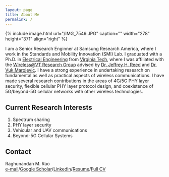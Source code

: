 ```yaml
---
layout: page
title: About Me
permalink: /
---
```


{% include image.html url="/IMG_7549.JPG" caption="" width="278" height="371" align="right" %}

I am a Senior Research Enginner at Samsung Research America, where I work in the Standards and Mobility Innovation (SMI) Lab. I graduated with a Ph.D. in [Electrical Engineering](https://ece.vt.edu/) from [Virginia Tech](https://vt.edu/), where I was affiliated with the [Wireless@VT Research Group](https://wireless.vt.edu/) advised by [Dr. Jeffrey H. Reed](https://reed.wireless.vt.edu/) and [Dr. Vuk Marojevic](https://sites.google.com/view/vuk-marojevic). I have a strong experience in undertaking research on fundamental as well as practical aspects of wireless communications. I have made several research contributions in the areas of 4G/5G PHY layer security, flexible cellular PHY layer protocol design, and coexistence of 5G/beyond-5G cellular networks with other wireless technologies. 

## Current Research Interests
1. Spectrum sharing
2. PHY layer security
3. Vehicular and UAV communications
4. Beyond-5G Cellular Systems

## Contact

Raghunandan M. Rao <br />
[e-mail](mailto:raghumr@vt.edu)/[Google Scholar](https://scholar.google.com/citations?user=yrj1MFQAAAAJ&hl=en)/[LinkedIn](https://www.linkedin.com/in/raghunandanmrao)/[Resume](https://drive.google.com/file/d/1DPppAE6fMaibdACZYgVLnOhhkP3RLcUN/view?usp=sharing)/[Full CV](https://drive.google.com/file/d/12IHutzOkomvQMut46Xbq_aZ8ZowvYnQZ/view?usp=sharing)<br />
